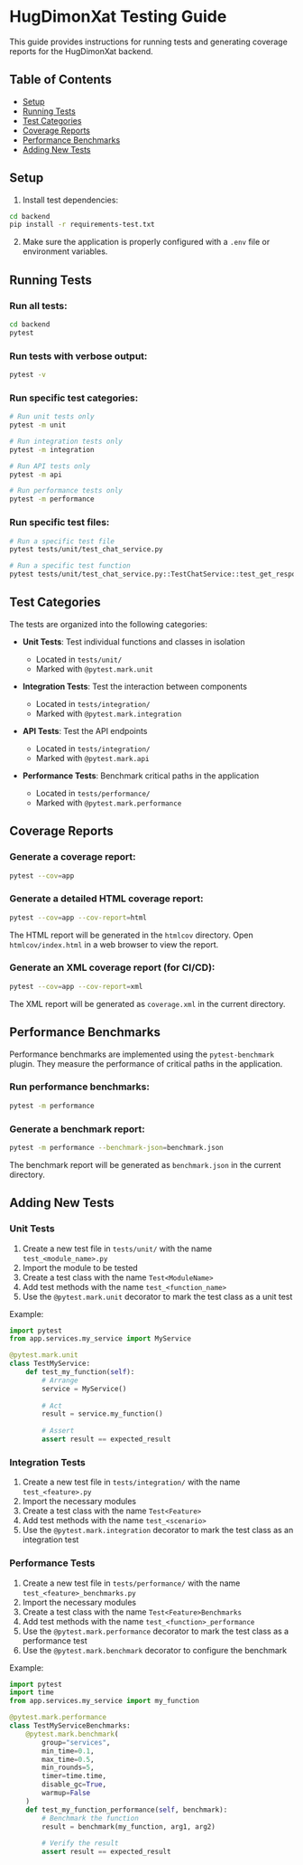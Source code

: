 # HugDimonXat Testing Guide

This guide provides instructions for running tests and generating coverage reports for the HugDimonXat backend.

## Table of Contents

- [Setup](#setup)
- [Running Tests](#running-tests)
- [Test Categories](#test-categories)
- [Coverage Reports](#coverage-reports)
- [Performance Benchmarks](#performance-benchmarks)
- [Adding New Tests](#adding-new-tests)

## Setup

1. Install test dependencies:

```bash
cd backend
pip install -r requirements-test.txt
```

2. Make sure the application is properly configured with a `.env` file or environment variables.

## Running Tests

### Run all tests:

```bash
cd backend
pytest
```

### Run tests with verbose output:

```bash
pytest -v
```

### Run specific test categories:

```bash
# Run unit tests only
pytest -m unit

# Run integration tests only
pytest -m integration

# Run API tests only
pytest -m api

# Run performance tests only
pytest -m performance
```

### Run specific test files:

```bash
# Run a specific test file
pytest tests/unit/test_chat_service.py

# Run a specific test function
pytest tests/unit/test_chat_service.py::TestChatService::test_get_response
```

## Test Categories

The tests are organized into the following categories:

- **Unit Tests**: Test individual functions and classes in isolation
  - Located in `tests/unit/`
  - Marked with `@pytest.mark.unit`

- **Integration Tests**: Test the interaction between components
  - Located in `tests/integration/`
  - Marked with `@pytest.mark.integration`

- **API Tests**: Test the API endpoints
  - Located in `tests/integration/`
  - Marked with `@pytest.mark.api`

- **Performance Tests**: Benchmark critical paths in the application
  - Located in `tests/performance/`
  - Marked with `@pytest.mark.performance`

## Coverage Reports

### Generate a coverage report:

```bash
pytest --cov=app
```

### Generate a detailed HTML coverage report:

```bash
pytest --cov=app --cov-report=html
```

The HTML report will be generated in the `htmlcov` directory. Open `htmlcov/index.html` in a web browser to view the report.

### Generate an XML coverage report (for CI/CD):

```bash
pytest --cov=app --cov-report=xml
```

The XML report will be generated as `coverage.xml` in the current directory.

## Performance Benchmarks

Performance benchmarks are implemented using the `pytest-benchmark` plugin. They measure the performance of critical paths in the application.

### Run performance benchmarks:

```bash
pytest -m performance
```

### Generate a benchmark report:

```bash
pytest -m performance --benchmark-json=benchmark.json
```

The benchmark report will be generated as `benchmark.json` in the current directory.

## Adding New Tests

### Unit Tests

1. Create a new test file in `tests/unit/` with the name `test_<module_name>.py`
2. Import the module to be tested
3. Create a test class with the name `Test<ModuleName>`
4. Add test methods with the name `test_<function_name>`
5. Use the `@pytest.mark.unit` decorator to mark the test class as a unit test

Example:

```python
import pytest
from app.services.my_service import MyService

@pytest.mark.unit
class TestMyService:
    def test_my_function(self):
        # Arrange
        service = MyService()
        
        # Act
        result = service.my_function()
        
        # Assert
        assert result == expected_result
```

### Integration Tests

1. Create a new test file in `tests/integration/` with the name `test_<feature>.py`
2. Import the necessary modules
3. Create a test class with the name `Test<Feature>`
4. Add test methods with the name `test_<scenario>`
5. Use the `@pytest.mark.integration` decorator to mark the test class as an integration test

### Performance Tests

1. Create a new test file in `tests/performance/` with the name `test_<feature>_benchmarks.py`
2. Import the necessary modules
3. Create a test class with the name `Test<Feature>Benchmarks`
4. Add test methods with the name `test_<function>_performance`
5. Use the `@pytest.mark.performance` decorator to mark the test class as a performance test
6. Use the `@pytest.mark.benchmark` decorator to configure the benchmark

Example:

```python
import pytest
import time
from app.services.my_service import my_function

@pytest.mark.performance
class TestMyServiceBenchmarks:
    @pytest.mark.benchmark(
        group="services",
        min_time=0.1,
        max_time=0.5,
        min_rounds=5,
        timer=time.time,
        disable_gc=True,
        warmup=False
    )
    def test_my_function_performance(self, benchmark):
        # Benchmark the function
        result = benchmark(my_function, arg1, arg2)
        
        # Verify the result
        assert result == expected_result
```